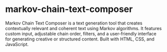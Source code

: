 # markov-chain-text-composer
Markov Chain Text Composer is a text generation tool that creates contextually relevant and coherent text using Markov algorithms. It features custom input, adjustable chain order, filters, and a user-friendly interface for generating creative or structured content. Built with HTML, CSS, and JavaScript.
